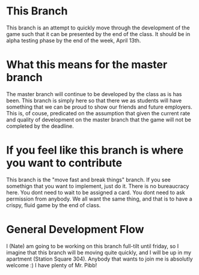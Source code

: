# This Branch
This branch is an attempt to quickly move through the development of the game such that it can be presented by the end of the class. It should be in alpha testing phase by the end of the week, April 13th.

# What this means for the master branch
The master branch will continue to be developed by the class as is has been. This branch is simply here so that there we as students will have something that we can be proud to show our friends and future employers. This is, of couse, predicated on the assumption that given the current rate and quality of development on the master branch that the game will not be completed by the deadline.

# If you feel like this branch is where you want to contribute
This branch is the "move fast and break things" branch. If you see somethign that you want to implement, just do it. There is no bureaucracy here. You dont need to wait to be assigned a card. You dont need to ask permission from anybody. We all want the same thing, and that is to have a crispy, fluid game by the end of class. 

# General Development Flow
I (Nate) am going to be working on this branch full-tilt until friday, so I imagine that this branch will be moving quite quickly, and I will be up in my apartment (Station Square 304). Anybody that wants to join me is absolutly welcome :) I have plenty of Mr. Pibb!
